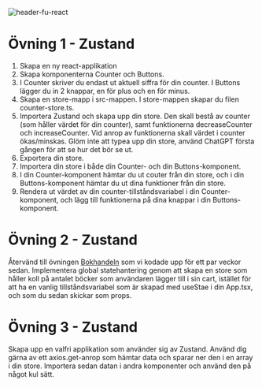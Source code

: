 ![header-fu-react](https://user-images.githubusercontent.com/54267140/144246962-b4140129-ddcf-4609-857a-eaf117a95d81.png)

# Övning 1 - Zustand
1. Skapa en ny react-applikation
2. Skapa komponenterna Counter och Buttons.
3. I Counter skriver du endast ut aktuell siffra för din counter. I Buttons lägger du in 2 knappar, en för plus och en för minus.
4. Skapa en store-mapp i src-mappen. I store-mappen skapar du filen counter-store.ts.
5. Importera Zustand och skapa upp din store. Den skall bestå av counter (som håller värdet för din counter), samt funktionerna decreaseCounter och increaseCounter. Vid anrop av funktionerna skall värdet i counter ökas/minskas. Glöm inte att typea upp din store, använd ChatGPT första gången för att se hur det bör se ut.
6. Exportera din store.
7. Importera din store i både din Counter- och din Buttons-komponent.
8. I din Counter-komponent hämtar du ut couter från din store, och i din Buttons-komponent hämtar du ut dina funktioner från din store.
9. Rendera ut värdet av din counter-tillståndsvariabel i din Counter-komponent, och lägg till funktionerna på dina knappar i din Buttons-komponent.

# Övning 2 - Zustand
Återvänd till övningen [Bokhandeln](https://github.com/MU23FRONTEND/vecka19_react/tree/main/%C3%96vningar/state%C3%B6vningar) som vi kodade upp för ett par veckor sedan. Implementera global statehantering genom att skapa en store som håller koll på antalet böcker som användaren lägger till i sin cart, istället för att ha en vanlig tillståndsvariabel som är skapad med useStae i din App.tsx, och som du sedan skickar som props.

# Övning 3 - Zustand
Skapa upp en valfri applikation som använder sig av Zustand. Använd dig gärna av ett axios.get-anrop som hämtar data och sparar ner den i en array i din store. Importera sedan datan i andra komponenter och använd den på något kul sätt.